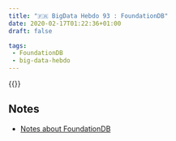 ```yaml
---
title: "🇫🇷 BigData Hebdo 93 : FoundationDB"
date: 2020-02-17T01:22:36+01:00
draft: false

tags:
 - FoundationDB
 - big-data-hebdo
---
```


{{<spreaker href="https://www.spreaker.com/user/vhe74/episode-93-foundation-db" data-resource="episode_id=22870946" data-cover="https://d3wo5wojvuv7l.cloudfront.net/images.spreaker.com/original/a772fb5f61385670ce37a4657801b475.jpg" link="">}}

## Notes

* [Notes about FoundationDB](/posts/notes-about-foundationdb/)
